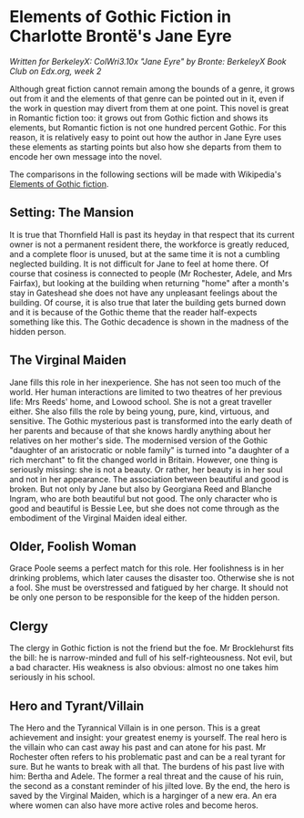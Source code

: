 Elements of Gothic Fiction in Charlotte Brontë's Jane Eyre
==========================================================

*Written for _BerkeleyX: ColWri3.10x "Jane Eyre" by Bronte: BerkeleyX Book Club_ on Edx.org, week 2*

Although great fiction cannot remain among the bounds of a genre, it grows out from it and the elements of that genre can be pointed out in it, even if the work in question may divert from them at one point. This novel is great in Romantic fiction too: it grows out from Gothic fiction and shows its elements, but Romantic fiction is not one hundred percent Gothic. For this reason, it is relatively easy to point out how the author in Jane Eyre uses these elements as starting points but also how she departs from them to encode her own message into the novel.

The comparisons in the following sections will be made with Wikipedia's [Elements of Gothic fiction](https://en.wikipedia.org/wiki/Gothic_fiction#Elements_of_Gothic_fiction).

Setting: The Mansion
--------------------

It is true that Thornfield Hall is past its heyday in that respect that its current owner is not a permanent resident there, the workforce is greatly reduced, and a complete floor is unused, but at the same time it is not a cumbling neglected building. It is not difficult for Jane to feel at home there. Of course that cosiness is connected to people (Mr Rochester, Adele, and Mrs Fairfax), but looking at the building when returning "home" after a month's stay in Gateshead she does not have any unpleasant feelings about the building. Of course, it is also true that later the building gets burned down and it is because of the Gothic theme that the reader half-expects something like this. The Gothic decadence is shown in the madness of the hidden person.

The Virginal Maiden
-------------------

Jane fills this role in her inexperience. She has not seen too much of the world. Her human interactions are limited to two theatres of her previous life: Mrs Reeds' home, and Lowood school. She is not a great traveller either. She also fills the role by being young, pure, kind, virtuous, and sensitive. The Gothic mysterious past is transformed into the early death of her parents and because of that she knows hardly anything about her relatives on her mother's side. The modernised version of the Gothic "daughter of an aristocratic or noble family" is turned into "a daughter of a rich merchant" to fit the changed world in Britain. However, one thing is seriously missing: she is not a beauty. Or rather, her beauty is in her soul and not in her appearance. The association between beautiful and good is broken. But not only by Jane but also by Georgiana Reed and Blanche Ingram, who are both beautiful but not good. The only character who is good and beautiful is Bessie Lee, but she does not come through as the embodiment of the Virginal Maiden ideal either.

Older, Foolish Woman
--------------------

Grace Poole seems a perfect match for this role. Her foolishness is in her drinking problems, which later causes the disaster too. Otherwise she is not a fool. She must be overstressed and fatigued by her charge. It should not be only one person to be responsible for the keep of the hidden person.

Clergy
------

The clergy in Gothic fiction is not the friend but the foe. Mr Brocklehurst fits the bill: he is narrow-minded and full of his self-righteousness. Not evil, but a bad character. His weakness is also obvious: almost no one takes him seriously in his school.

Hero and Tyrant/Villain
-----------------------

The Hero and the Tyrannical Villain is in one person. This is a great achievement and insight: your greatest enemy is yourself. The real hero is the villain who can cast away his past and can atone for his past. Mr Rochester often refers to his problematic past and can be a real tyrant for sure. But he wants to break with all that. The burdens of his past live with him: Bertha and Adele. The former a real threat and the cause of his ruin, the second as a constant reminder of his jilted love. By the end, the hero is saved by the Virginal Maiden, which is a harginger of a new era. An era where women can also have more active roles and become heros.
